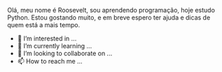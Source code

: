 Olá, meu nome é Roosevelt, sou aprendendo programação, hoje estudo Python. Estou gostando muito, e em breve espero ter ajuda e dicas de quem está a mais tempo.
- 👀 I’m interested in ...
- 🌱 I’m currently learning ...
- 💞️ I’m looking to collaborate on ...
- 📫 How to reach me ...

<!---
RTF013/RTF013 is a ✨ special ✨ repository because its `README.md` (this file) appears on your GitHub profile.
You can click the Preview link to take a look at your changes.
--->
